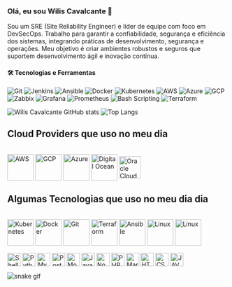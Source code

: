 ### Olá, eu sou Wilis Cavalcante 👋

Sou um SRE (Site Reliability Engineer) e líder de equipe com foco em DevSecOps. Trabalho para garantir a confiabilidade, segurança e eficiência dos sistemas, integrando práticas de desenvolvimento, segurança e operações. Meu objetivo é criar ambientes robustos e seguros que suportem desenvolvimento ágil e inovação contínua.

#### 🛠️ Tecnologias e Ferramentas

![Git](https://img.shields.io/badge/-Git-F05032?style=flat-square&logo=git&logoColor=white)
![Jenkins](https://img.shields.io/badge/-Jenkins-D24939?style=flat-square&logo=jenkins&logoColor=white)
![Ansible](https://img.shields.io/badge/-Ansible-EE0000?style=flat-square&logo=ansible&logoColor=white)
![Docker](https://img.shields.io/badge/-Docker-2496ED?style=flat-square&logo=docker&logoColor=white)
![Kubernetes](https://img.shields.io/badge/-Kubernetes-326CE5?style=flat-square&logo=kubernetes&logoColor=white)
![AWS](https://img.shields.io/badge/-AWS-232F3E?style=flat-square&logo=amazonaws&logoColor=white)
![Azure](https://img.shields.io/badge/-Azure-0078D4?style=flat-square&logo=microsoftazure&logoColor=white)
![GCP](https://img.shields.io/badge/-Google_Cloud-4285F4?style=flat-square&logo=google-cloud&logoColor=white)
![Zabbix](https://img.shields.io/badge/-Zabbix-CA1F26?style=flat-square&logo=zabbix&logoColor=white)
![Grafana](https://img.shields.io/badge/-Grafana-F46800?style=flat-square&logo=grafana&logoColor=white)
![Prometheus](https://img.shields.io/badge/-Prometheus-E6522C?style=flat-square&logo=prometheus&logoColor=white)
![Bash Scripting](https://img.shields.io/badge/-Scripting-4EAA25?style=flat-square&logo=gnu-bash&logoColor=white)
![Terraform](https://img.shields.io/badge/-Terraform-623CE4?style=flat-square&logo=terraform&logoColor=white)

![Wilis Cavalcante GitHub stats](https://github-readme-stats.vercel.app/api?username=wiliscavalcante&show_icons=true&theme=radical)
![Top Langs](https://github-readme-stats.vercel.app/api/top-langs/?username=wiliscavalcante&layout=compact)

## Cloud Providers que uso no meu dia
<div style="display: inline_block"><br/>
<img align="center" alt="AWS" height="60" width="auto" src="https://www.logo.wine/a/logo/Amazon_Web_Services/Amazon_Web_Services-Logo.wine.svg">
<img align="center" alt="GCP" height="60" width="auto" src="https://cdn.jsdelivr.net/gh/devicons/devicon/icons/googlecloud/googlecloud-original.svg">
<img align="center" alt="Azure" height="60" width="auto" src="https://code.benco.io/icon-collection/logos/azure-offical.svg">
<img align="center" alt="Digital Ocean" height="60" width="auto" src="https://cdn.worldvectorlogo.com/logos/digitalocean-icon-1.svg">
<img align="center" alt="Oracle Cloud" height="50" width="auto" src="https://i.pinimg.com/originals/08/ed/5e/08ed5e21ba68fda78747257e5aa4bb70.png">
</div>

## Algumas Tecnologias que uso no meu dia dia
<div style="display: inline_block"><br/>
<img align="center" alt="Kubernetes" height="60" width="auto" src="https://code.benco.io/icon-collection/logos/kubernetes.svg">
<img align="center" alt="Docker" height="60" width="auto" src="https://www.docker.com/wp-content/uploads/2022/03/Moby-logo.png.webp">
<img align="center" alt="Git" height="60" width="auto" src="https://code.benco.io/icon-collection/logos/git.svg">
<img align="center" alt="Terraform" height="60" width="auto" src="https://code.benco.io/icon-collection/logos/terraform.svg">
<img align="center" alt="Ansible" height="60" width="auto" src="https://code.benco.io/icon-collection/logos/ansible.svg">
<img align="center" alt="Linux" height="60" width="auto" src="https://code.benco.io/icon-collection/logos/linux-tux-colour.svg"> 
<img align="center" alt="Linux" height="60" width="auto" src="https://rancher.com/assets/img/logos/rancher-logo-cow-blue.svg"> 
</div>


<div style="display: inline_block"><br/>
<img align="center" alt="Shell Script" height="30" width="auto" src="https://img.shields.io/badge/Shell_Script-121011?style=for-the-badge&logo=gnu-bash&logoColor=white">
<img align="center" alt="Python" height="30" width="auto" src="https://img.shields.io/badge/Python-14354C?style=for-the-badge&logo=python&logoColor=white">
<img align="center" alt="Mysql" height="30" width="auto" src="https://img.shields.io/badge/MySQL-00000F?style=for-the-badge&logo=mysql&logoColor=white">
<img align="center" alt="Postgres" height="30" width="auto" src="https://img.shields.io/badge/PostgreSQL-316192?style=for-the-badge&logo=postgresql&logoColor=white">
<img align="center" alt="MongoDB" height="30" width="auto" src="https://img.shields.io/badge/MongoDB-4EA94B?style=for-the-badge&logo=mongodb&logoColor=white">
<img align="center" alt="Java" height="30" width="auto" src="https://img.shields.io/badge/Java-ED8B00?style=for-the-badge&logo=java&logoColor=white">
<img align="center" alt="NodeJS" height="30" width="auto" src="https://img.shields.io/badge/Node.js-43853D?style=for-the-badge&logo=node.js&logoColor=white">
<img align="center" alt="PHP" height="30" width="auto" src="https://img.shields.io/badge/PHP-777BB4?style=for-the-badge&logo=php&logoColor=white">
<img align="center" alt="Markdown" height="30" width="auto" src="https://img.shields.io/badge/Markdown-000000?style=for-the-badge&logo=markdown&logoColor=white">
<img align="center" alt="HTML5" height="30" width="auto" src="https://img.shields.io/badge/HTML5-E34F26?style=for-the-badge&logo=html5&logoColor=white">
<img align="center" alt="CSS3" height="30" width="auto" src="https://img.shields.io/badge/CSS3-1572B6?style=for-the-badge&logo=css3&logoColor=white">
<img align="center" alt="JAVASCRIPT" height="30" width="auto" src="https://img.shields.io/badge/JavaScript-F7DF1E?style=for-the-badge&logo=javascript&logoColor=black">
</div>

![snake gif](https://github.com/wiliscavalcante/wiliscavalcante/blob/output/github-contribution-grid-snake.gif)
